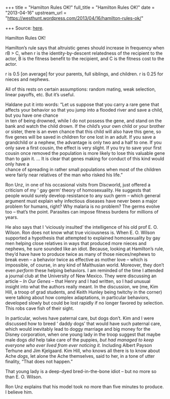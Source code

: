 +++
title = "Hamilton Rules OK!"
full_title = "Hamilton Rules OK!"
date = "2013-04-16"
upstream_url = "https://westhunt.wordpress.com/2013/04/16/hamilton-rules-ok/"

+++
Source: [here](https://westhunt.wordpress.com/2013/04/16/hamilton-rules-ok/).

Hamilton Rules OK!

Hamilton’s rule says that altruistic genes should increase in frequency
when rB \> C, when r is the identity-by-descent relatedness of the
recipient to the actor, B is the fitness benefit to the recipient, and C
is the fitness cost to the actor.

r is 0.5 \[on average\] for your parents, full siblings, and children. r
is 0.25 for nieces and nephews.

All of this rests on certain assumptions: random mating, weak
selection, linear payoffs, etc. But it’s useful.

Haldane put it into words: “Let us suppose that you carry a rare gene
that affects your behavior so that you jump into a flooded river and
save a child, but you have one chance  
in ten of being drowned, while I do not possess the gene, and stand on
the bank and watch the child drown. If the child’s your own child or
your brother or sister, there is an even chance that this child will
also have this gene, so five genes will be saved in children for one
lost in an adult. If you save a grandchild or a nephew, the advantage is
only two and a half to one. If you only save a first cousin, the effect
is very slight. If you try to save your first cousin once removed the
population is more likely to lose this valuable gene than to gain it. …
It is clear that genes making for conduct of this kind would only have
a  
chance of spreading in rather small populations when most of the
children were fairly near relatives of the man who risked his life.”

Ron Unz, in one of his occasional visits from Discworld, just offered a
criticism of my ‘ gay germ’ theory of homosexuality. He suggests that
people would surely develop resistance to any such germ – which general
argument must explain why infectious diseases have never been a major
problem for humans, right? Why malaria is no problem? The germs evolve
too – that’s the point. Parasites can impose fitness burdens for
millions of years.

He also says that I ‘viciously insulted’ the intelligence of his old
prof E. O. Wilson. Ron does not know what true viciousness is. When E.
O. Wilson supported a hypothesis that attempted to explained
homosexuality by gay men helping close relatives in ways that produced
more nieces and nephews, he sure sounded like an idiot. Because,
looking at Hamilton’s rule, they’d have have to produce twice as many of
those nieces/nephews to break even – a behavior twice as effective as
mother love – which is impossible, of course, in any kind of Malthusian
world. Moreover, they don’t even *perform* these helping behaviors. I
am reminded of the time I attended a journal club at the University of
New Mexico. They were discussing an article – *In Our Genes –* that
Henry and I had written, so I had unusual insight into what the authors
really meant. In the discussion, we (me, Kim Hill, a troop of grad
students, and Keith Hunley being twitchy in the corner) were talking
about how complex adaptations, in particular behaviors, developed
slowly but could be lost rapidly if no longer favored by selection. This
robs cave fish of their sight.

In particular, wolves have paternal care, but dogs don’t. Kim and I
were discussed how to breed ‘ daddy dogs’ that would have such paternal
care, which would inevitably lead to doggy marriage and big money for
the Disney corporation, when one young lady in the troop suggest that
maybe male dogs *did* help take care of the puppies, *but had managed to
keep everyone who ever lived from ever noticing it.* Including Albert
Payson Terhune and Jim Kjelgaard. Kim Hill, who knows all there is to
know about Ache *dogs*, let alone the Ache themselves, said to her, in a
tone of utter finality, “That does not happen.”

That young lady is a deep-dyed bred-in-the-bone idiot – but no more so
than E. O. Wilson.

Ron Unz explains that his model took no more than five minutes to
produce. I believe him.

